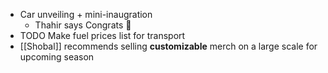- Car unveiling + mini-inaugration
	- Thahir says Congrats 🎉
- TODO Make fuel prices list for transport
- [[Shobal]] recommends selling **customizable** merch on a large scale for upcoming season